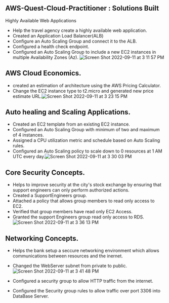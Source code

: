 ## AWS-Quest-Cloud-Practitioner : Solutions Built

Highly Available Web Applications
- Help the travel agency create a highly available web application.
- Created an Application Load Balancer(ALB)
- Configure an Auto Scaling Group and connect it to the ALB.
- Configured a health check endpoint.
- Configured an Auto Scaling Group to include a new EC2 instances in multiple Availability Zones (Az).
![Screen Shot 2022-09-11 at 3 11 57 PM](https://user-images.githubusercontent.com/55474202/189547060-f0c174eb-9fe4-4b40-9aa0-743fd7a6d7f7.png)

## AWS Cloud Economics.
- created an estimation of architecture using the AWS Pricing Calculator.
- Change the EC2 instance type to t2.micro and generated new price estimate URL.![Screen Shot 2022-09-11 at 3 23 15 PM](https://user-images.githubusercontent.com/55474202/189547450-f5018967-5f43-462f-9b49-86c85406ba2f.png)

## Auto healing and Scaling Applications.
- Created an EC2 template from an existing EC2 instance.
- Configured an Auto Scaling Group with minimum of two and maximum of 4 instances.
- Assigned a CPU utilization metric and schedule based on Auto Scaling rules.
- Configured an Auto Scaling policy to scale down to 0 resources at 1 AM UTC every day.![Screen Shot 2022-09-11 at 3 30 03 PM](https://user-images.githubusercontent.com/55474202/189547677-8a2b2048-445d-4117-89b7-226b57458b97.png)

## Core Security Concepts.
- Helps to improve security at the city's stock exchange by ensuring that support engineers can only perform authorized actions.
- Created a SupportEngineers group.
- Attached a policy that allows group members to read only access to EC2.
- Verified that group members have read only EC2 Access.
- Granted the support Engineers group read only access to RDS.![Screen Shot 2022-09-11 at 3 36 13 PM](https://user-images.githubusercontent.com/55474202/189547891-51160940-e4ce-4899-ad72-550b7f423107.png)

## Networking Concepts.
- Helps the bank setup a seccure networking environment which allows communications between resources and the inernet.
- Changed the WebServer subnet from private to public.![Screen Shot 2022-09-11 at 3 41 48 PM](https://user-images.githubusercontent.com/55474202/189548080-ab5c6e8a-d76b-4d4a-83f8-465b60351f63.png)

- Configured a security group to allow HTTP traffic from the internet.
- Configured the Security group rules to allow traffic over port 3306 into DataBase Server. 
